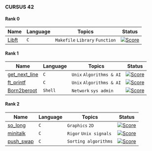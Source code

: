 ### CURSUS 42

#### Rank 0
| Name | Language | Topics | Status | 
|---|---|---|---|
| [Libft](https://github.com/ldominiq/Libft) | ```C``` | ```Makefile``` ```Library``` ```Function``` | [![Score](https://badge42.herokuapp.com/api/project/ldominiq/Libft)]() |

#### Rank 1
| Name | Language | Topics | Status | 
|---|---|---|---|
| [get_next_line](https://github.com/ldominiq/get_next_line) | ```C``` | ```Unix``` ```Algorithms & AI``` | [![Score](https://badge42.herokuapp.com/api/project/ldominiq/get_next_line)]() |
| [ft_printf](https://github.com/ldominiq/ft_printf) | ```C``` | ```Unix``` ```Algorithms & AI``` | [![Score](https://badge42.herokuapp.com/api/project/ldominiq/ft_printf)]() |
| [Born2beroot](https://github.com/ldominiq/born2beroot) | ```Shell``` |  ```Network``` ```sys admin``` | [![Score](https://badge42.herokuapp.com/api/project/ldominiq/Born2beroot)]() |

#### Rank 2
| Name | Language | Topics | Status | 
|---|---|---|---|
| [so_long](https://github.com/ldominiq/so_long) | ```C``` | ```Graphics``` ```2D```| [![Score](https://badge42.herokuapp.com/api/project/ldominiq/so_long)]() |
| [minitalk](https://github.com/ldominiq/minitalk) | ```C``` | ```Rigor``` ```Unix signals```| [![Score](https://badge42.herokuapp.com/api/project/ldominiq/minitalk)]() |
| [push_swap](https://github.com/ldominiq/push_swap) | ```C``` |  ```Sorting algorithms``` | [![Score](https://badge42.herokuapp.com/api/project/ldominiq/push_swap)]() |
